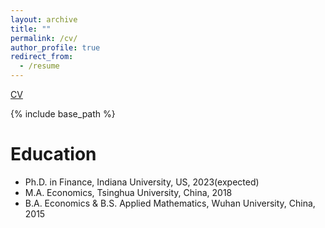 ```yaml
---
layout: archive
title: ""
permalink: /cv/
author_profile: true
redirect_from:
  - /resume
---
```


[CV](/files/res.pdf)

{% include base_path %}

Education
======
* Ph.D. in Finance, Indiana University, US, 2023(expected)
* M.A. Economics, Tsinghua University, China, 2018
* B.A. Economics & B.S. Applied Mathematics, Wuhan University, China, 2015

 